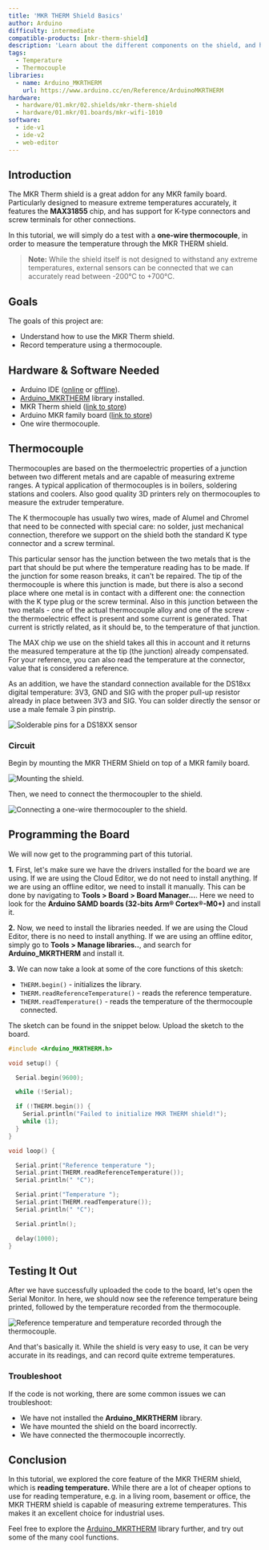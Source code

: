 ```yaml
---
title: 'MKR THERM Shield Basics'
author: Arduino
difficulty: intermediate
compatible-products: [mkr-therm-shield]
description: 'Learn about the different components on the shield, and how to record accurate temperature using a one-wire thermocouple.'
tags:
  - Temperature
  - Thermocouple
libraries: 
  - name: Arduino_MKRTHERM
    url: https://www.arduino.cc/en/Reference/ArduinoMKRTHERM
hardware:
  - hardware/01.mkr/02.shields/mkr-therm-shield
  - hardware/01.mkr/01.boards/mkr-wifi-1010
software:
  - ide-v1
  - ide-v2
  - web-editor
---
```


## Introduction 

The MKR Therm shield is a great addon for any MKR family board. Particularly designed to measure extreme temperatures accurately, it features the **MAX31855** chip, and has support for K-type connectors and screw terminals for other connections. 

In this tutorial, we will simply do a test with a **one-wire thermocouple**, in order to measure the temperature through the MKR THERM shield.


>**Note:** While the shield itself is not designed to withstand any extreme temperatures, external sensors can be connected that we can accurately read between -200°C to +700°C. 

## Goals

The goals of this project are:

- Understand how to use the MKR Therm shield.
- Record temperature using a thermocouple.

## Hardware & Software Needed

- Arduino IDE ([online](https://create.arduino.cc/) or [offline](https://www.arduino.cc/en/main/software)).
- [Arduino_MKRTHERM](https://www.arduino.cc/en/Reference/ArduinoMKRTHERM) library installed.
- MKR Therm shield ([link to store](https://store.arduino.cc/arduino-mkr-therm-shield))
- Arduino MKR family board ([link to store](https://store.arduino.cc/arduino-genuino/arduino-genuino-mkr-family))
- One wire thermocouple.

## Thermocouple

Thermocouples are based on the thermoelectric properties of a junction between two different metals and are capable of measuring extreme ranges. A typical application of thermocouples is in boilers, soldering stations and coolers. Also good quality 3D printers rely on thermocouples to measure the extruder temperature.

The K thermocouple has usually two wires, made of Alumel and Chromel that need to be connected with special care: no solder, just mechanical connection, therefore we support on the shield both the standard K type connector and a screw terminal.

This particular sensor has the junction between the two metals that is the part that should be put where the temperature reading has to be made. If the junction for some reason breaks, it can't be repaired. The tip of the thermocouple is where this junction is made, but there is also a second place where one metal is in contact with a different one: the connection with the K type plug or the screw terminal. Also in this junction between the two metals - one of the actual thermocouple alloy and one of the screw - the thermoelectric effect is present and some current is generated. That current is strictly related, as it should be, to the temperature of that junction.

The MAX chip we use on the shield takes all this in account and it returns the measured temperature at the tip (the junction) already compensated. For your reference, you can also read the temperature at the connector, value that is considered a reference.

As an addition, we have the standard connection available for the DS18xx digital temperature: 3V3, GND and SIG with the proper pull-up resistor already in place between 3V3 and SIG. You can solder directly the sensor or use a male female 3 pin pinstrip.

![Solderable pins for a DS18XX sensor](assets/highlighted_therm.png)

### Circuit

Begin by mounting the MKR THERM Shield on top of a MKR family board. 

![Mounting the shield.](assets/MKR_THERM_T1_IMG01.png)

Then, we need to connect the thermocoupler to the shield.

![Connecting a one-wire thermocoupler to the shield.](assets/MKR_THERM_T1_IMG02.png)

## Programming the Board

We will now get to the programming part of this tutorial. 

**1.** First, let's make sure we have the drivers installed for the board we are using. If we are using the Cloud Editor, we do not need to install anything. If we are using an offline editor, we need to install it manually. This can be done by navigating to **Tools > Board > Board Manager...**. Here we need to look for the **Arduino SAMD boards (32-bits Arm® Cortex®-M0+)** and install it. 

**2.** Now, we need to install the libraries needed. If we are using the Cloud Editor, there is no need to install anything. If we are using an offline editor, simply go to **Tools > Manage libraries..**, and search for **Arduino_MKRTHERM** and install it.

**3.** We can now take a look at some of the core functions of this sketch:

- `THERM.begin()` - initializes the library.
- `THERM.readReferenceTemperature()` - reads the reference temperature.
- `THERM.readTemperature()` - reads the temperature of the thermocouple connected.

The sketch can be found in the snippet below. Upload the sketch to the board.

```cpp
#include <Arduino_MKRTHERM.h>

void setup() {

  Serial.begin(9600);

  while (!Serial);

  if (!THERM.begin()) {
    Serial.println("Failed to initialize MKR THERM shield!");
    while (1);
  }
}

void loop() {

  Serial.print("Reference temperature ");
  Serial.print(THERM.readReferenceTemperature());
  Serial.println(" °C");

  Serial.print("Temperature ");
  Serial.print(THERM.readTemperature());
  Serial.println(" °C");

  Serial.println();

  delay(1000);
}
```

## Testing It Out

After we have successfully uploaded the code to the board, let's open the Serial Monitor. In here, we should now see the reference temperature being printed, followed by the temperature recorded from the thermocouple.

![Reference temperature and temperature recorded through the thermocouple.](assets/MKR_THERM_T1_IMG03.png)

And that's basically it. While the shield is very easy to use, it can be very accurate in its readings, and can record quite extreme temperatures. 

### Troubleshoot

If the code is not working, there are some common issues we can troubleshoot:

- We have not installed the **Arduino_MKRTHERM** library.
- We have mounted the shield on the board incorrectly.
- We have connected the thermocouple incorrectly.

## Conclusion

In this tutorial, we explored the core feature of the MKR THERM shield, which is **reading temperature.** While there are a lot of cheaper options to use for reading temperature, e.g. in a living room, basement or office, the MKR THERM shield is capable of measuring extreme temperatures. This makes it an excellent choice for industrial uses. 

Feel free to explore the [Arduino_MKRTHERM](https://www.arduino.cc/en/Reference/ArduinoMKRTHERM) library further, and try out some of the many cool functions.

